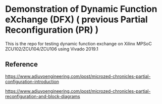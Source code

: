 # Demonstration of Dynamic Function eXchange (DFX) ( previous Partial Reconfiguration (PR) )
This is the repo for testing dynamic function exchange on Xilinx MPSoC ZCU102/ZCU104/ZCU106 using Vivado 2019.1

## Reference

https://www.adiuvoengineering.com/post/microzed-chronicles-partial-configuration-introduction

https://www.adiuvoengineering.com/post/microzed-chronicles-partial-reconfiguration-and-block-diagrams
